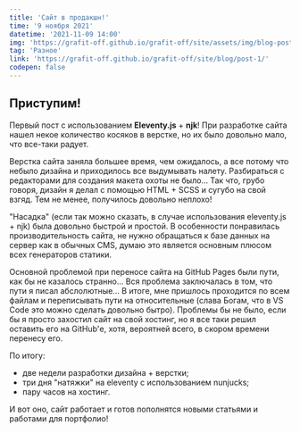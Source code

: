 ```yaml
---
title: 'Сайт в продакшн!'
time: '9 ноября 2021'
datetime: '2021-11-09 14:00'
img: 'https://grafit-off.github.io/grafit-off/site/assets/img/blog-post/1.jpg'
tag: 'Разное'
link: 'https://grafit-off.github.io/grafit-off/site/blog/post-1/'
codepen: false
---
```


## Приступим!

Первый пост с использованием **Eleventy.js** + **njk**! При разработке сайта нашел некое количество косяков в верстке, но их было довольно мало, что все-таки радует. 

Верстка сайта заняла большее время, чем ожидалось, а все потому что небыло дизайна и приходилось все выдумывать налету. Разбираться с редакторами для создания макета охоты не было... Так что, грубо говоря, дизайн я делал с помощью HTML + SCSS и сугубо на свой взгяд. Тем не менее, получилось довольно неплохо!

"Насадка" (если так можно сказать, в случае использования eleventy.js + njk) была довольно быстрой и простой. В особенности понравилась производительность сайта, не нужно обращаться к базе данных на сервер как в обычных CMS, думаю это является основным плюсом всех генераторов статики.

Основной проблемой при переносе сайта на GitHub Pages были пути, как бы не казалось странно... Вся проблема заключалась в том, что пути я писал абслолютные... В итоге, мне пришлось проходится по всем файлам и переписывать пути на относительные (слава Богам, что в VS Code это можно сделать довольно бытро). Проблемы бы не было, если бы я просто захостил сайт на свой хостинг, но я все таки решил оставить его на GitHub'е, хотя, вероятней всего, в скором времени перенесу его.

По итогу:
- две недели разработки дизайна + верстки;
- три дня "натяжки" на eleventy с использованием nunjucks;
- пару часов на хостинг.

И вот оно, сайт работает и готов пополнятся новыми статьями и работами для портфолио!


